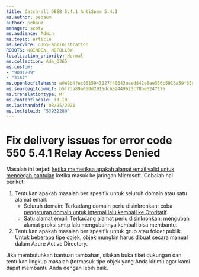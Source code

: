 ```yaml
---
title: Catch-all DBEB 5.4.1 AntiSpam 5.4.1
ms.author: pebaum
author: pebaum
manager: scotv
ms.audience: Admin
ms.topic: article
ms.service: o365-administration
ROBOTS: NOINDEX, NOFOLLOW
localization_priority: Normal
ms.collection: Adm_O365
ms.custom:
- "9001209"
- "3167"
ms.openlocfilehash: e0e9b4fec0615943227f40043aeed842e8ee556c5916a59f65e79ce121ec9547
ms.sourcegitcommit: b5f7da89a650d2915dc652449623c78be6247175
ms.translationtype: MT
ms.contentlocale: id-ID
ms.lasthandoff: 08/05/2021
ms.locfileid: "53932280"
---
```

# <a name="fix-delivery-issues-for-error-code-550-541-relay-access-denied"></a>Fix delivery issues for error code 550 5.4.1 Relay Access Denied

Masalah ini terjadi [ketika memeriksa apakah alamat email valid untuk mencegah pantulan](https://docs.microsoft.com/exchange/mail-flow-best-practices/use-directory-based-edge-blocking) ketika masuk ke jaringan Microsoft. Cobalah hal berikut:

1. Tentukan apakah masalah ber spesifik untuk seluruh domain atau satu alamat email:
    - Seluruh domain: Terkadang domain perlu disinkronkan; coba [pengaturan domain untuk Internal lalu kembali ke Otoritatif](https://docs.microsoft.com/exchange/mail-flow-best-practices/manage-accepted-domains/manage-accepted-domains).
    - Satu alamat email: Terkadang alamat perlu disinkronkan; mengubah alamat proksi smtp lalu mengubahnya kembali bisa membantu.
2. Tentukan apakah masalah ber spesifik untuk grup atau folder publik. Untuk beberapa tipe objek, objek mungkin harus dibuat secara manual dalam Azure Active Directory.

Jika membutuhkan bantuan tambahan, silakan buka tiket dukungan dan tentukan lingkup masalah (termasuk tipe objek yang Anda kirimi) agar kami dapat membantu Anda dengan lebih baik.